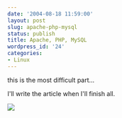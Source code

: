 ```yaml
---
date: '2004-08-18 11:59:00'
layout: post
slug: apache-php-mysql
status: publish
title: Apache, PHP, MySQL
wordpress_id: '24'
categories:
- Linux
---
```


this is the most difficult part...
  
I'll write the article when I'll finish all.
  


[![](http://www.feedburner.com/fb/images/pub/flchklt.gif)](http://feeds.feedburner.com/zekussuse)
